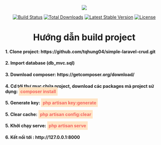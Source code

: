 <p align="center"><img src="https://laravel.com/assets/img/components/logo-laravel.svg"></p>

<p align="center">
<a href="https://travis-ci.org/laravel/framework"><img src="https://travis-ci.org/laravel/framework.svg" alt="Build Status"></a>
<a href="https://packagist.org/packages/laravel/framework"><img src="https://poser.pugx.org/laravel/framework/d/total.svg" alt="Total Downloads"></a>
<a href="https://packagist.org/packages/laravel/framework"><img src="https://poser.pugx.org/laravel/framework/v/stable.svg" alt="Latest Stable Version"></a>
<a href="https://packagist.org/packages/laravel/framework"><img src="https://poser.pugx.org/laravel/framework/license.svg" alt="License"></a>
</p>

<h1 align="center">Hướng dẫn build project</h1>

<h4>1. Clone project: https://github.com/tqhung04/simple-laravel-crud.git</h4>
<h4>2. Import database (db_mvc.sql)</h4>
<h4>3. Download composer: https://getcomposer.org/download/</h4>
<h4>4. Cd tới thư mục chứa project, download các packages mà project sử dụng: <b style="color: #f4645f; padding: 5px; background: bisque;">composer install</b></h4>
<h4>5. Generate key: <b style="color: #f4645f; padding: 5px; background: bisque;"> php artisan key:generate</b></h4>
<h4>5. Clear cache: <b style="color: #f4645f; padding: 5px; background: bisque;"> php artisan config:clear</b></h4>
<h4>5. Khởi chạy serve: <b style="color: #f4645f; padding: 5px; background: bisque;">php artisan serve</b></h4>
<h4>6. Kết nối tới : http://127.0.0.1:8000</h4>